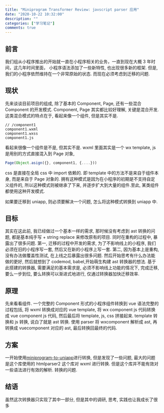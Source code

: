 ```yaml
---
title: "Miniprogram Transformer Review: javscript parser 应用"
date: "2020-10-22 10:32:00"
description: ""
categories: ["学习笔记"]
comments: true
---
```


## 前言

我们组从小程序推出的开始就一直在小程序相关的业务，一直到现在大概 3 年时间，这几年时间里面， 小程序语法添加了一些新特性, 也出现很多新的框架. 但是, 我们的小程序依然维持在一个非常原始的状态. 而现在必须考虑到迁移的问题.

## 现状

先来谈谈目前项目的组成, 除了基本的 Component, Page, 还有一些混合 Component 的开发模式. Component, Page 其实都比较好理解, 关键是混合开发. 这类混合模式的特点在于, 看起来像一个组件, 但是其实不是.

```text
// /component1
component1.wxml
component1.wxss
component1.js
```

看起来很像一个组件是不是, 但其实不是. wxml 里面其实是一个 wx template, js 是用别的方式直接混入到 Page 对象,

```javascript
Page(Object.asign({}, component1, {....}))
```

css 是直接在全局 css 中 import 依赖的. 即 template 中的方法不是来自于组件本身, 而是来自于 Page 对象的. 拥有这种模式是因为在小程序的初期是不支持自定义组件的, 所以这种模式则被继承了下来, 并逐步扩大到大量的组件.至此, 某类组件都使用这种开发模式.

如果要迁移到 uniapp, 则必须要解决一个问题, 怎么将这种模式转换到 uniapp 中.

## 目标

其实在这此前, 我已经做过一个基本一样的需求, 那时候没有考虑到 ast 转换的问题, 都是基本纯手写 + string replace 来修改原有的项目. 同时在重构的过程中, 暴露出了很多问题. 第一, 迁移的过程中开发的需求, 为了不影响线上的小程序, 我们必须在旧的小程序写一套, 然后又在新的小程序上写一套. 第二, 因为基本上是重构, 没有办法做覆盖性测试, 在上线之后暴露出很多问题. 然后开始思考有什么办法能做的更好, 然后就想到了 codemod, babel,开始萌生构建 ast 转换器的想法. 基于此搭建的转换器, 需要满足的基本需求是, 必须不影响线上功能的情况下, 完成迁移, 要么一步到位, 要么转换可以渐进式地进行, 仅通过转换器加快迁移效率.

## 原理

先来看看组件.
一个完整的 Component 形式的小程序组件转换到 vue 语法完整的过程包括, 将 wxml 转换成对应的 vue template, 将 wx component js 代码转换成 vue component js 代码, 然后最后将 template, js, css 拼接起来. template 转换和 js 转换, 说白了就是 ast 转换. 使用 parser 将 wxcomponent 解析成 ast, 再转换成 vuecomponent 对应的 ast, 最后转换回最终的代码.

## 方案

一开始使用[miniprogram-to-uniapp](https://github.com/zhangdaren/miniprogram-to-uniapp)进行转换, 但是发现了一些问题, 最大的问题是这个库使用的 htmlparser2 这个库对 wxml 进行转换. 但是这个库并不能有效对一些语法进行有效的解析. 转换的问题.

## 结语

虽然这次转换器只实现了其中一部分, 但是其中的调研, 思考, 实践也让我成长了很多
